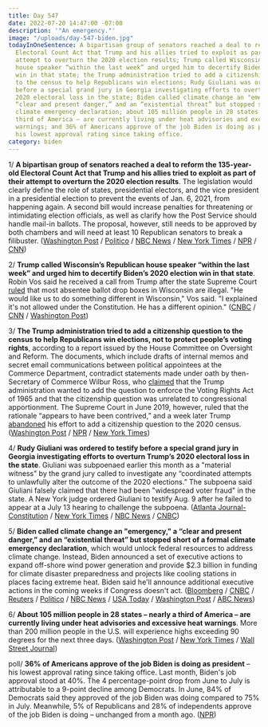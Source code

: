```yaml
---
title: Day 547
date: 2022-07-20 14:47:00 -07:00
description: '"An emergency."'
image: "/uploads/day-547-biden.jpg"
todayInOneSentence: A bipartisan group of senators reached a deal to reform the 135-year-old
  Electoral Count Act that Trump and his allies tried to exploit as part of their
  attempt to overturn the 2020 election results; Trump called Wisconsin’s Republican
  house speaker “within the last week” and urged him to decertify Biden’s 2020 election
  win in that state; the Trump administration tried to add a citizenship question
  to the census to help Republicans win elections; Rudy Giuliani was ordered to testify
  before a special grand jury in Georgia investigating efforts to overturn Trump’s
  2020 electoral loss in the state; Biden called climate change an "emergency," a
  “clear and present danger,” and an “existential threat” but stopped short of a formal
  climate emergency declaration; about 105 million people in 28 states – nearly a
  third of America – are currently living under heat advisories and excessive heat
  warnings; and 36% of Americans approve of the job Biden is doing as president –
  his lowest approval rating since taking office.
category: biden
---
```


1/ **A bipartisan group of senators reached a deal to reform the 135-year-old Electoral Count Act that Trump and his allies tried to exploit as part of their attempt to overturn the 2020 election results**. The legislation would clearly define the role of states, presidential electors, and the vice president in a presidential election to prevent the events of Jan. 6, 2021, from happening again. A second bill would increase penalties for threatening or intimidating election officials, as well as clarify how the Post Service should handle mail-in ballots. The proposal, however, still needs to be approved by both chambers and will need at least 10 Republican senators to break a filibuster. ([Washington Post](https://www.washingtonpost.com/politics/2022/07/20/electoral-count-act-bill-senate/) / [Politico](https://www.politico.com/news/2022/07/20/bipartisan-senators-finalize-proposal-to-prevent-another-jan-6-00046906) / [NBC News](https://www.nbcnews.com/politics/congress/senators-announce-bipartisan-bills-stop-candidates-stealing-elections-rcna39124) / [New York Times](https://www.nytimes.com/2022/07/20/us/politics/electoral-count-act-senate.html) / [NPR](https://www.npr.org/2022/07/20/1105843501/electoral-count-act-changes-pence-january-6th) / [CNN](https://www.cnn.com/2022/07/20/politics/electoral-count-act-reform-january-6-response/))

2/ **Trump called Wisconsin’s Republican house speaker “within the last week” and urged him to decertify Biden’s 2020 election win in that state**. Robin Vos said he received a call from Trump after the state Supreme Court [ruled](https://whatthefuckjusthappenedtoday.com/2022/07/11/day-538/#4-the-wisconsin-supreme-court-ruled) that most absentee ballot drop boxes in Wisconsin are illegal. "He would like us to do something different in Wisconsin," Vos said. "I explained it's not allowed under the Constitution. He has a different opinion." ([CNBC](https://www.cnbc.com/2022/07/19/trump-asked-wisconsin-speaker-to-decertify-biden-2020-election-win.html) / [CNN](https://www.cnn.com/2022/07/20/politics/donald-trump-wisconsin-2020-presidential-election/index.html) / [Washington Post](https://www.washingtonpost.com/national-security/2022/07/20/trump-election-wisconsin-vos-overturn/))

3/ **The Trump administration tried to add a citizenship question to the census to help Republicans win elections, not to protect people’s voting rights**, according to a report issued by the House Committee on Oversight and Reform. The documents, which include drafts of internal memos and secret email communications between political appointees at the Commerce Department, contradict statements made under oath by then-Secretary of Commerce Wilbur Ross, who [claimed](https://whatthefuckjusthappenedtoday.com/2019/07/17/day-909/#1-the-house-voted-to-hold-attorney-g) that the Trump administration wanted to add the question to enforce the Voting Rights Act of 1965 and that the citizenship question was unrelated to congressional apportionment. The Supreme Court in June 2019, however, ruled that the rationale “appears to have been contrived,” and a week later Trump [abandoned](https://whatthefuckjusthappenedtoday.com/2019/07/11/day-903/#2-trump-will-abandon-his-effort-to-a) his effort to add a citizenship question to the 2020 census. ([Washington Post](https://www.washingtonpost.com/dc-md-va/2022/07/20/new-evidence-disputes-trump-administrations-citizenship-question-rationale/) / [NPR](https://www.npr.org/2022/07/20/1044944618/census-citzenship-question-history-oversight-committee) / [New York Times](https://www.nytimes.com/2022/07/20/us/census-citizenship-question-oversight.html))

4/ **Rudy Giuliani was ordered to testify before a special grand jury in Georgia investigating efforts to overturn Trump’s 2020 electoral loss in the state**. Giuliani was subpoenaed earlier this month as a "material witness" by the grand jury called to investigate any “coordinated attempts to unlawfully alter the outcome of the 2020 elections.” The subpoena said Giuliani falsely claimed that there had been "widespread voter fraud" in the state. A New York judge ordered Giuliani to testify Aug. 9 after he failed to appear at a July 13 hearing to challenge the subpoena. ([Atlanta Journal-Constitution](https://www.ajc.com/politics/judge-orders-giuliani-to-testify-before-fulton-grand-jury/YMQI3Q3F4REXZEVWCN5USA46GM/) / [New York Times](https://www.nytimes.com/2022/07/20/us/giuliani-testify-georgia-investigation.html?referringSource=articleShare) / [NBC News](https://www.nbcnews.com/politics/donald-trump/judge-orders-rudy-giuliani-testify-grand-jury-trump-election-probe-rcna39119) / [CNBC](https://www.cnbc.com/2022/07/20/rudy-giuliani-ordered-to-testify-at-georgia-grand-jury-in-trump-election-meddling-case.html))

5/ **Biden called climate change an "emergency," a “clear and present danger,” and an “existential threat” but stopped short of a formal climate emergency declaration**, which would unlock federal resources to address climate change. Instead, Biden announced a set of executive actions to expand off-shore wind power generation and provide $2.3 billion in funding for climate disaster preparedness and projects like cooling stations in places facing extreme heat. Biden said he'll announce additional executive actions in the coming weeks if Congress doesn't act. ([Bloomberg](https://www.bloomberg.com/news/articles/2022-07-20/biden-maps-path-around-manchin-on-climate-with-aid-on-wind-heat?srnd=premium&sref=MIBMEEoj) / [CNBC](https://www.cnbc.com/2022/07/20/biden-announces-new-climate-change-programs-no-emergency-declaration.html) / [Reuters](https://www.reuters.com/world/us/biden-announce-executive-actions-climate-2022-07-20/) / [Politico](https://www.politico.com/news/2022/07/20/biden-seeks-to-revive-climate-change-agenda-00046968) / [NBC News](https://www.nbcnews.com/politics/white-house/biden-announce-executive-action-climate-failed-effort-congress-rcna39029) / [USA Today](https://www.usatoday.com/story/news/politics/2022/07/20/biden-climate-executive-actions/10103660002/) / [Washington Post](https://www.washingtonpost.com/politics/2022/07/20/biden-issue-new-policy-climate-vowing-act-if-congress-doesnt/) / [ABC News](https://abcnews.go.com/Politics/biden-executive-actions-climate-change-fall-short-activists/story?id=87105954))

6/ **About 105 million people in 28 states – nearly a third of America – are currently living under heat advisories and excessive heat warnings**. More than 200 million people in the U.S. will experience highs exceeding 90 degrees for the next three days. ([Washington Post](https://www.washingtonpost.com/climate-environment/2022/07/20/heatwave-us-record-oklahoma-texas/) / [New York Times](https://www.nytimes.com/2022/07/20/us/heat-advisories-warnings-oklahoma-texas-arkansas.html) / [Wall Street Journal](https://www.wsj.com/articles/dangerous-heat-wave-to-hit-more-than-100-million-americans-11658321344?mod=hp_lead_pos7))

poll/ **36% of Americans approve of the job Biden is doing as president** – his lowest approval rating since taking office. Last month, Biden's job approval stood at 40%. The 4 percentage-point drop from June to July is attributable to a 9-point decline among Democrats. In June, 84% of Democrats said they approved of the job Biden was doing compared to 75% in July. Meanwhile, 5% of Republicans and 28% of independents approve of the job Biden is doing – unchanged from a month ago. ([NPR](https://www.npr.org/2022/07/20/1112297499/biden-approval-hits-another-new-low-as-more-democrats-sour-on-him-poll-finds))
